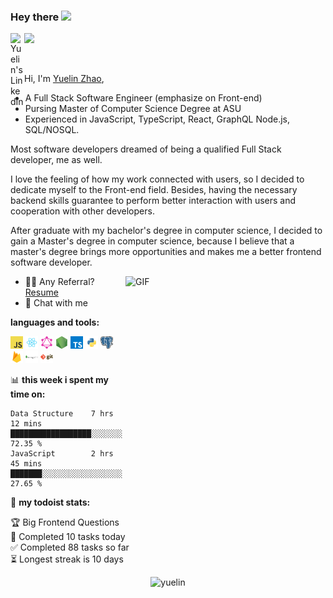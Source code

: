 ### Hey there <img src="https://media.giphy.com/media/hvRJCLFzcasrR4ia7z/giphy.gif" width="25px">

<a href="https://www.linkedin.com/in/csyuelin/">
  <img align="left" alt="Yuelin's LinkedIn" width="22px" src="https://raw.githubusercontent.com/peterthehan/peterthehan/master/assets/linkedin.svg" />
</a>


![](https://visitor-badge.glitch.me/badge?page_id=yuelin.visitor-badge)

<br />

Hi, I'm [Yuelin Zhao](https://www.linkedin.com/in/csyuelin/),
* A Full Stack Software Engineer (emphasize on Front-end) 
* Pursing Master of Computer Science Degree at ASU 
* Experienced in JavaScript, TypeScript, React, GraphQL Node.js, SQL/NOSQL.

Most software developers dreamed of being a qualified Full Stack developer, me as well.  

I love the feeling of how my work connected with users, so I decided to dedicate myself to the Front-end field. Besides, having the necessary backend skills guarantee to perform better interaction with users and cooperation with other developers.  

After graduate with my bachelor's degree in computer science, I decided to gain a Master's degree in computer science, because I believe that a master's degree brings more opportunities and makes me a better frontend software developer.


  <img align="right" alt="GIF" src="https://github.com/abhisheknaiidu/abhisheknaiidu/blob/master/code.gif?raw=true" width="320" height="320" />
  
- 👨‍💻 Any Referral? [Resume](https://user-images.githubusercontent.com/37787994/132630829-066dc152-0a9e-4cb2-8ff1-7760e88a5933.png) 
- 💬 Chat with me

**languages and tools:**  

<code><img height="20" src="https://raw.githubusercontent.com/github/explore/80688e429a7d4ef2fca1e82350fe8e3517d3494d/topics/javascript/javascript.png"></code>
<code><img height="20" src="https://raw.githubusercontent.com/github/explore/80688e429a7d4ef2fca1e82350fe8e3517d3494d/topics/react/react.png"></code>
<code><img height="20" src="https://raw.githubusercontent.com/github/explore/5c058a388828bb5fde0bcafd4bc867b5bb3f26f3/topics/graphql/graphql.png"></code>
<code><img height="20" src="https://raw.githubusercontent.com/github/explore/80688e429a7d4ef2fca1e82350fe8e3517d3494d/topics/nodejs/nodejs.png"></code>
<code><img height="20" src="https://raw.githubusercontent.com/github/explore/80688e429a7d4ef2fca1e82350fe8e3517d3494d/topics/typescript/typescript.png"></code>
<code><img height="20" src="https://raw.githubusercontent.com/github/explore/80688e429a7d4ef2fca1e82350fe8e3517d3494d/topics/python/python.png"></code>
<code><img height="20" src="https://raw.githubusercontent.com/github/explore/80688e429a7d4ef2fca1e82350fe8e3517d3494d/topics/postgresql/postgresql.png"></code>
<code><img height="20" src="https://raw.githubusercontent.com/github/explore/80688e429a7d4ef2fca1e82350fe8e3517d3494d/topics/firebase/firebase.png"></code>
<code><img height="20" src="https://raw.githubusercontent.com/github/explore/80688e429a7d4ef2fca1e82350fe8e3517d3494d/topics/mongodb/mongodb.png"></code>
<code><img height="20" src="https://raw.githubusercontent.com/github/explore/80688e429a7d4ef2fca1e82350fe8e3517d3494d/topics/git/git.png"></code>

📊 **this week i spent my time on:**
<!--START_SECTION:waka-->
```text
Data Structure    7 hrs 12 mins   ██████████████████░░░░░░░   72.35 % 
JavaScript        2 hrs 45 mins   ███████░░░░░░░░░░░░░░░░░░   27.65 % 
```
<!--END_SECTION:waka-->


🚧 **my todoist stats:**
<!-- TODO-IST:START -->
🏆  Big Frontend Questions           
🌸  Completed 10 tasks today           
✅  Completed 88 tasks so far           
⏳  Longest streak is 10 days
<!-- TODO-IST:END -->


<p align="center"> <img src="https://github-readme-stats.vercel.app/api?username=cheatsheet1999&show_icons=true&theme=gotham" alt="yuelin" />




